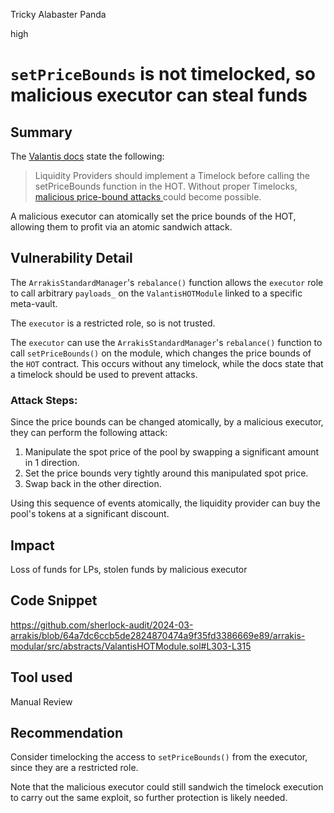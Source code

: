 Tricky Alabaster Panda

high

# `setPriceBounds` is not timelocked, so malicious executor can steal funds

## Summary

The [Valantis docs](https://docs.valantis.xyz/hot/risks-and-trust-assumptions/roles/sot-liquidity-provider) state the following:
> Liquidity Providers should implement a Timelock before calling the setPriceBounds function in the HOT. Without proper Timelocks, [malicious price-bound attacks ](https://docs.valantis.xyz/hot/risks-and-trust-assumptions/threats/malicious-price-bound-threat)could become possible.

A malicious executor can atomically set the price bounds of the HOT, allowing them to profit via an atomic sandwich attack.

## Vulnerability Detail
The `ArrakisStandardManager`'s `rebalance()` function allows the `executor` role to call arbitrary `payloads_`  on the `ValantisHOTModule`  linked to a specific meta-vault.

The `executor` is a restricted role, so is not trusted.

The `executor` can use the `ArrakisStandardManager`'s `rebalance()` function to call `setPriceBounds()` on the module, which changes the price bounds of the `HOT` contract. This occurs without any timelock, while the docs state that a timelock should be used to prevent attacks.

### Attack Steps:
Since the price bounds can be changed atomically, by a malicious executor, they can perform the following attack:

1. Manipulate the spot price of the pool by swapping a significant amount in 1 direction.
2. Set the price bounds very tightly around this manipulated spot price.
3. Swap back in the other direction.

Using this sequence of events atomically, the liquidity provider can buy the pool's tokens at a significant discount.

## Impact
Loss of funds for LPs, stolen funds by malicious executor

## Code Snippet
https://github.com/sherlock-audit/2024-03-arrakis/blob/64a7dc6ccb5de2824870474a9f35fd3386669e89/arrakis-modular/src/abstracts/ValantisHOTModule.sol#L303-L315

## Tool used
Manual Review

## Recommendation
Consider timelocking the access to `setPriceBounds()` from the executor, since they are a restricted role.

Note that the malicious executor could still sandwich the timelock execution to carry out the same exploit, so further protection is likely needed.
